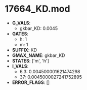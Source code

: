 # 17664_KD.mod

- **G_VALS**:
  - gkbar_KD: 0.0045
- **GATES**:
  - h: 1
  - m: 1
- **SUFFIX**: KD
- **GMAX_NAME**: gkbar_KD
- **STATES**: ['m', 'h']
- **I_VALS**:
  - 6.3: 0.004500001621474298
  - 37: 0.0045000027241752895
- **ERROR_FLAGS**: []
